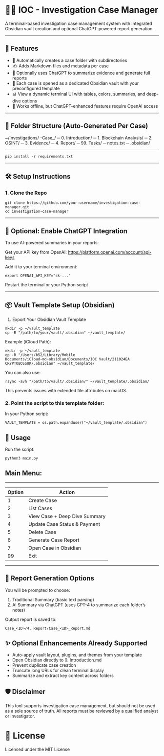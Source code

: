 # 🕵️‍♂️ IOC - Investigation Case Manager

A terminal-based investigation case management system with integrated Obsidian vault creation and optional ChatGPT-powered report generation.

---

## 🚀 Features

- 📁 Automatically creates a case folder with subdirectories
- ✍️ Adds Markdown files and metadata per case
- 🧠 Optionally uses ChatGPT to summarize evidence and generate full reports
- 💼 Each case is opened as a dedicated Obsidian vault with your preconfigured template
- 📊 View a dynamic terminal UI with tables, colors, summaries, and deep-dive options
- 🔐 Works offline, but ChatGPT-enhanced features require OpenAI access

---

## 📂 Folder Structure (Auto-Generated Per Case)

~/Investigations/ 
    -Case_<ID>/ 
    ─ 0. Introduction/ 
    ─ 1. Blockchain Analysis/ 
    ─ 2. OSINT/ 
    ─ 3. Evidence/ 
    ─ 4. Report/ 
    ─ 99. Tasks/ 
    ─ notes.txt 
    ─ .obsidian/

---
```
pip install -r requirements.txt
```
---

## 🛠️ Setup Instructions

### 1. Clone the Repo

```
git clone https://github.com/your-username/investigation-case-manager.git
cd investigation-case-manager
```

---

## 🧠 Optional: Enable ChatGPT Integration

To use AI-powered summaries in your reports:

Get your API key from OpenAI: https://platform.openai.com/account/api-keys

Add it to your terminal environment:

```
export OPENAI_API_KEY="sk-..."
```
Restart the terminal or your Python script

---

## 📦 Vault Template Setup (Obsidian)

1. Export Your Obsidian Vault Template
```
mkdir -p ~/vault_template
cp -R "/path/to/your/vault/.obsidian" ~/vault_template/
```

Example (iCloud Path):
```
mkdir -p ~/vault_template
cp -R "/Users/b52/Library/Mobile Documents/iCloud~md~obsidian/Documents/IOC Vault/211024EA CRYPTOBOSSUK/.obsidian" ~/vault_template/
```

You can also use:
```
rsync -avh "/path/to/vault/.obsidian/" ~/vault_template/.obsidian/
```
This prevents issues with extended file attributes on macOS.

### 2. Point the script to this template folder:
In your Python script:
```
VAULT_TEMPLATE = os.path.expanduser("~/vault_template/.obsidian")
```

## 📝 Usage
Run the script:
```
python3 main.py
```

## Main Menu:
 -------------------------------------------
| Option | Action                           |
|--------|----------------------------------|
| 1      | Create Case                      |
| 2      | List Cases                       |
| 3      | View Case + Deep Dive Summary    |
| 4      | Update Case Status & Payment     |
| 5      | Delete Case                      |
| 6      | Generate Case Report             |
| 7      | Open Case in Obsidian            |
| 99     | Exit                             |
 -------------------------------------------

## 📑 Report Generation Options
You will be prompted to choose:
  1. Traditional Summary (basic text parsing)
  2. AI Summary via ChatGPT (uses GPT-4 to summarize each folder’s notes)

Output report is saved to:
```
Case_<ID>/4. Report/Case_<ID>_Report.md
```
## ✨ Optional Enhancements Already Supported

- Auto-apply vault layout, plugins, and themes from your template
- Open Obsidian directly to 0. Introduction.md
- Prevent duplicate case creation 
- Truncate long URLs for clean terminal display
- Summarize and extract key content across folders

## 🛡️ Disclaimer
This tool supports investigation case management, but should not be used as a sole source of truth.
All reports must be reviewed by a qualified analyst or investigator.

# 📄 License
Licensed under the MIT License


